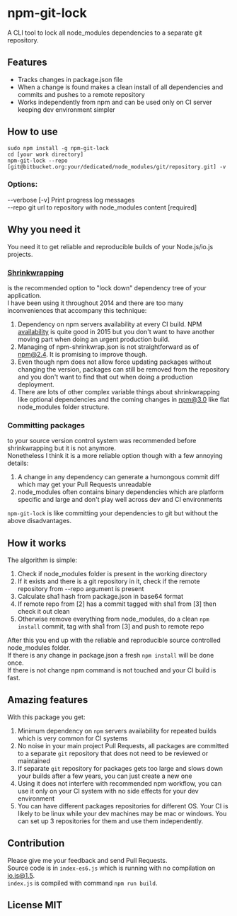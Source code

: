 # npm-git-lock

A CLI tool to lock all node_modules dependencies to a separate git repository.


## Features

- Tracks changes in package.json file
- When a change is found makes a clean install of all dependencies and commits and pushes to a remote repository
- Works independently from npm and can be used only on CI server keeping dev environment simpler

## How to use

```
sudo npm install -g npm-git-lock  
cd [your work directory]  
npm-git-lock --repo [git@bitbucket.org:your/dedicated/node_modules/git/repository.git] -v

```


### Options:

  --verbose  [-v] Print progress log messages  
  --repo     git url to repository with node_modules content  [required]  


## Why you need it

You need it to get reliable and reproducible builds of your Node.js/io.js projects.  

### [Shrinkwrapping](https://docs.npmjs.com/cli/shrinkwrap) 
is the recommended option to "lock down" dependency tree of your application.  
I have been using it throughout 2014 and there are too many inconveniences that accompany this technique:  
1. Dependency on npm servers availability at every CI build. NPM [availability](http://status.npmjs.org/) is quite good in 2015 but you don't want to have another moving part when doing an urgent production build.  
2. Managing of npm-shrinkwrap.json is not straightforward as of npm@2.4. It is promising to improve though.  
3. Even though npm does not allow force updating packages without changing the version, packages can still be removed from the repository and you don't want to find that out when doing a production deployment.  
4. There are lots of other complex variable things about shrinkwrapping like optional dependencies and the coming changes in npm@3.0 like flat node_modules folder structure.   
  
  
### Committing packages
to your source version control system was recommended before shrinkwrapping but it is not anymore.    
Nonetheless I think it is a more reliable option though with a few annoying details:  
1. A change in any dependency can generate a humongous commit diff which may get your Pull Requests unreadable  
2. node_modules often contains binary dependencies which are platform specific and large and don't play well across dev and CI environments    

`npm-git-lock` is like committing your dependencies to git but without the above disadvantages.

## How it works

The algorithm is simple:  
1. Check if node_modules folder is present in the working directory  
2. If it exists and there is a git repository in it, check if the remote repository from --repo argument is present  
3. Calculate sha1 hash from package.json in base64 format  
4. If remote repo from [2] has a commit tagged with sha1 from [3] then check it out clean
5. Otherwise remove everything from node_modules, do a clean `npm install` commit, tag with sha1 from [3] and push to remote repo

After this you end up with the reliable and reproducible source controlled node_modules folder.      
If there is any change in package.json a fresh `npm install` will be done once.    
If there is not change npm command is not touched and your CI build is fast.  

## Amazing features  

With this package you get:  
1. Minimum dependency on `npm` servers availability for repeated builds which is very common for CI systems    
2. No noise in your main project Pull Requests, all packages are committed to a separate `git` repository that does not need to be reviewed or maintained  
3. If separate `git` repository for packages gets too large and slows down your builds after a few years, you can just create a new one  
4. Using it does not interfere with recommended npm workflow, you can use it only on your CI system with no side effects for your dev environment  
5. You can have different packages repositories for different OS. Your CI is likely to be linux while your dev machines may be mac or windows. You can set up 3 repositories for them and use them independently.

## Contribution

Please give me your feedback and send Pull Requests.  
Source code is in `index-es6.js` which is running with no compilation on io.js@1.5.  
`index.js` is compiled with command `npm run build`.  

## License MIT


